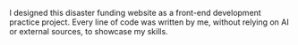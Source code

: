 I designed this disaster funding website as a front-end development practice project. Every line of code was written by me, without relying on AI or external sources, to showcase my skills.
